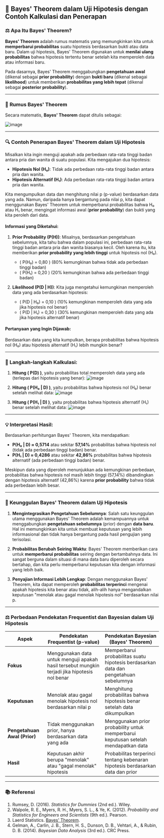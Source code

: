 ## 📌 **Bayes' Theorem dalam Uji Hipotesis dengan Contoh Kalkulasi dan Penerapan**

### ⚖️ **Apa Itu Bayes' Theorem?**

**Bayes' Theorem** adalah rumus matematis yang memungkinkan kita untuk **memperbarui probabilitas** suatu hipotesis berdasarkan bukti atau data baru. Dalam uji hipotesis, Bayes' Theorem digunakan untuk **menilai ulang probabilitas** bahwa hipotesis tertentu benar setelah kita memperoleh data atau informasi baru.

Pada dasarnya, Bayes' Theorem menggabungkan **pengetahuan awal** (dikenal sebagai **prior probability**) dengan **bukti baru** (dikenal sebagai **likelihood**) untuk memberikan **probabilitas yang lebih tepat** (dikenal sebagai **posterior probability**).

---

### 🧮 **Rumus Bayes' Theorem**

Secara matematis, **Bayes' Theorem** dapat ditulis sebagai:

![image](https://github.com/user-attachments/assets/8199b807-895c-498b-bb99-136f5d2a2013)

---

### 🔍 **Contoh Penerapan Bayes' Theorem dalam Uji Hipotesis**

Misalkan kita ingin menguji apakah ada perbedaan rata-rata tinggi badan antara pria dan wanita di suatu populasi. Kita mengajukan dua hipotesis:

- **Hipotesis Nol (H₀)**: Tidak ada perbedaan rata-rata tinggi badan antara pria dan wanita.
- **Hipotesis Alternatif (H₁)**: Ada perbedaan rata-rata tinggi badan antara pria dan wanita.

Kita mengumpulkan data dan menghitung nilai p (p-value) berdasarkan data yang ada. Namun, daripada hanya bergantung pada nilai p, kita dapat menggunakan Bayes' Theorem untuk memperbarui probabilitas bahwa H₀ atau H₁ benar, mengingat informasi awal (**prior probability**) dan bukti yang kita peroleh dari data.

#### **Informasi yang Diketahui:**
1. **Prior Probability (P(H))**: Misalnya, berdasarkan pengetahuan sebelumnya, kita tahu bahwa dalam populasi ini, perbedaan rata-rata tinggi badan antara pria dan wanita biasanya kecil. Oleh karena itu, kita memberikan **prior probability yang lebih tinggi** untuk hipotesis nol (H₀).
   - \( P(H₀) = 0,80 \) (80% kemungkinan bahwa tidak ada perbedaan tinggi badan)
   - \( P(H₁) = 0,20 \) (20% kemungkinan bahwa ada perbedaan tinggi badan)

2. **Likelihood (P(D | H))**: Kita juga mengetahui kemungkinan memperoleh data yang ada berdasarkan hipotesis:
   - \( P(D | H₀) = 0,10 \) (10% kemungkinan memperoleh data yang ada jika hipotesis nol benar)
   - \( P(D | H₁) = 0,30 \) (30% kemungkinan memperoleh data yang ada jika hipotesis alternatif benar)

#### **Pertanyaan yang Ingin Dijawab:**
Berdasarkan data yang kita kumpulkan, berapa probabilitas bahwa hipotesis nol (H₀) atau hipotesis alternatif (H₁) lebih mungkin benar?

---

### 🧮 **Langkah-langkah Kalkulasi:**

1. **Hitung \( P(D) \)**, yaitu probabilitas total memperoleh data yang ada (terlepas dari hipotesis yang benar):
![image](https://github.com/user-attachments/assets/cb43d45d-b3d4-4b64-8c38-5ea35c7a5272)


2. **Hitung \( P(H₀ | D) \)**, yaitu probabilitas bahwa hipotesis nol (H₀) benar setelah melihat data:
![image](https://github.com/user-attachments/assets/fc4294ec-e831-4397-921b-6c698de4a656)

3. **Hitung \( P(H₁ | D) \)**, yaitu probabilitas bahwa hipotesis alternatif (H₁) benar setelah melihat data:
![image](https://github.com/user-attachments/assets/fb00c556-4cef-481f-b556-adb235f8f3c2)


---

### 💡 **Interpretasi Hasil:**

Berdasarkan perhitungan Bayes' Theorem, kita mendapatkan:
- **P(H₀ | D) ≈ 0,5714** atau sekitar **57,14%** probabilitas bahwa hipotesis nol (tidak ada perbedaan tinggi badan) benar.
- **P(H₁ | D) ≈ 0,4286** atau sekitar **42,86%** probabilitas bahwa hipotesis alternatif (ada perbedaan tinggi badan) benar.

Meskipun data yang diperoleh menunjukkan ada kemungkinan perbedaan, probabilitas bahwa hipotesis nol masih lebih tinggi (57,14%) dibandingkan dengan hipotesis alternatif (42,86%) karena **prior probability** bahwa tidak ada perbedaan lebih besar.

---

### 🧠 **Keunggulan Bayes' Theorem dalam Uji Hipotesis**

1. **Mengintegrasikan Pengetahuan Sebelumnya**: Salah satu keunggulan utama menggunakan Bayes' Theorem adalah kemampuannya untuk menggabungkan **pengetahuan sebelumnya** (prior) dengan **data baru**. Hal ini memungkinkan kita untuk membuat keputusan yang lebih informasional dan tidak hanya bergantung pada hasil pengujian yang terisolasi.

2. **Probabilitas Berubah Seiring Waktu**: Bayes' Theorem memberikan cara untuk **memperbarui probabilitas** seiring dengan bertambahnya data. Ini sangat berguna dalam situasi di mana data baru diperoleh secara bertahap, dan kita perlu memperbarui keputusan kita dengan informasi yang lebih baik.

3. **Penyajian Informasi Lebih Lengkap**: Dengan menggunakan Bayes' Theorem, kita dapat memperoleh **probabilitas terperinci** mengenai apakah hipotesis kita benar atau tidak, alih-alih hanya mengandalkan keputusan "menolak atau gagal menolak hipotesis nol" berdasarkan nilai p.

---

### ⚖️ **Perbedaan Pendekatan Frequentist dan Bayesian dalam Uji Hipotesis**

| **Aspek**                | **Pendekatan Frequentist (p-value)**                              | **Pendekatan Bayesian (Bayes' Theorem)**                                 |
|--------------------------|-------------------------------------------------------------------|------------------------------------------------------------------------|
| **Fokus**                 | Menggunakan data untuk menguji apakah hasil tersebut mungkin terjadi jika hipotesis nol benar | Memperbarui probabilitas suatu hipotesis berdasarkan data dan pengetahuan sebelumnya |
| **Keputusan**             | Menolak atau gagal menolak hipotesis nol berdasarkan nilai p     | Menghitung probabilitas bahwa hipotesis benar setelah data dikumpulkan |
| **Pengetahuan Awal (Prior)** | Tidak menggunakan prior, hanya berdasarkan data yang ada       | Menggunakan prior probability untuk memperbarui keputusan setelah mendapatkan data |
| **Hasil**                 | Keputusan akhir berupa "menolak" atau "gagal menolak" hipotesis  | Probabilitas terperinci tentang kebenaran hipotesis berdasarkan data dan prior |

---

### 📚 **Referensi**

1. Rumsey, D. (2016). *Statistics for Dummies* (2nd ed.). Wiley.
2. Walpole, R. E., Myers, R. H., Myers, S. L., & Ye, K. (2012). *Probability and Statistics for Engineers and Scientists* (9th ed.). Pearson.
3. Laerd Statistics. [Bayes' Theorem](https://statistics.laerd.com/statistical-guides/bayes-theorem-statistical-guide.php).
4. Gelman, A., Carlin, J. B., Stern, H. S., Dunson, D. B., Vehtari, A., & Rubin, D. B. (2014). *Bayesian Data Analysis* (3rd ed.). CRC Press.
